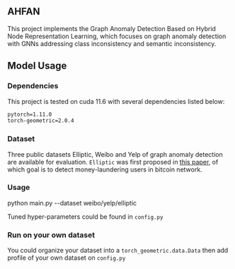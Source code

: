 ## AHFAN

This project implements the Graph Anomaly Detection Based on Hybrid Node Representation Learning, which focuses on graph anomaly detection with GNNs addressing class inconsistency and semantic inconsistency.


## Model Usage

### Dependencies 

This project is tested on cuda 11.6 with several dependencies listed below:

```markdown
pytorch=1.11.0
torch-geometric=2.0.4
```


### Dataset 

Three public datasets Elliptic, Weibo and Yelp of graph anomaly detection are available for evaluation. `Elliptic` was first proposed in [this paper](https://arxiv.org/pdf/2008.08692.pdf), of which goal is to detect money-laundering users in bitcoin network.
### Usage
python main.py --dataset weibo/yelp/elliptic

Tuned hyper-parameters could be found in `config.py`

### Run on your own dataset

You could organize your dataset into a `torch_geometric.data.Data` then add profile of your own dataset on `config.py`

